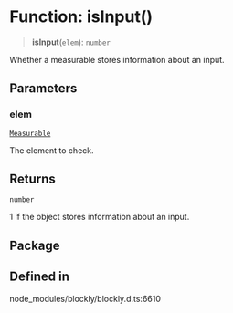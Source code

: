# Function: isInput()

> **isInput**(`elem`): `number`

Whether a measurable stores information about an input.

## Parameters

### elem

[`Measurable`](../../../classes/Measurable.md)

The element to check.

## Returns

`number`

1 if the object stores information about an input.

## Package

## Defined in

node_modules/blockly/blockly.d.ts:6610
